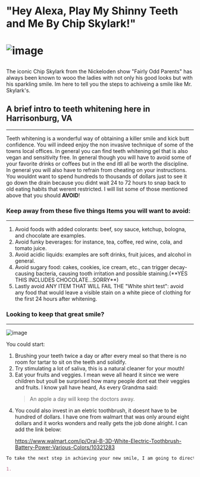 <h1>"Hey Alexa, Play My Shinny Teeth and Me By Chip Skylark!"<h1>


![image](https://user-images.githubusercontent.com/70115453/92187082-6b02da00-ee1e-11ea-80d7-6b23d3dae647.png) 

## 

The iconic Chip Skylark from the Nickeloden show "Fairly Odd Parents" has always been known to wooo the ladies with not only his good looks but with his sparkling smile.
Im here to tell you the steps to achiveing a smile like Mr. Skylark's.

## A brief intro to teeth whitening here in Harrisonburg, VA
______________________________________________________________ 

Teeth whitening is a wonderful way of obtaining a killer smile and kick butt confidence. You will indeed enjoy the non invasive 
technique of some of the towns local offices. In general you can find teeth whitening gel that is also vegan and sensitivity free. 
In general though you will have to avoid some of your favorite drinks or coffees but in the end itll all be worth the discipline.
In general you will also have to refrain from cheating on your instructions. You wouldnt want to spend hundreds to thousands of dollars 
just to see it go down the drain because you didnt wait 24 to 72 hours to snap back to old eating habits that werent restricted. I will list
some of those mentioned above that you should **AVOID**! 

### Keep away from these five things Items you will want to avoid: 

_____________________________

<ol>
<li> Avoid foods with added colorants: beef, soy sauce, ketchup, bologna, and chocolate are examples.</li> 
<li> Avoid funky beverages: for instance, tea, coffee, red wine, cola, and tomato juice.</li> 
<li> Avoid acidic liquids: examples are soft drinks, fruit juices, and alcohol in general.</li> 
<li> Avoid sugary food: cakes, cookies, ice cream, etc., can trigger decay-causing bacteria, causing tooth irritation and possible staining.(**YES THIS INCLUDES CHOCOLATE...SORRY**)</li> 
<li> Lastly avoid ANY ITEM THAT WILL FAIL THE "White shirt test": avoid any food that would leave a visible stain on a white piece of clothing for the first 24 hours after whitening.</li> 
</ol>

### Looking to keep that great smile? 
______________________________________ 

![image](https://user-images.githubusercontent.com/70115453/92190491-fbddb380-ee26-11ea-8350-2be54f18f174.png) 

You could start:

<ol>
<li> Brushing your teeth twice a day or after every meal so that there is no room for tartar to sit on the teeth and solidify.</li> 

<li> Try stimulating a lot of saliva, this is a natural cleaner for your mouth!</li> 

<li> Eat your fruits and veggies. I mean weve all heard it since we were children but youll be surprised how many people dont eat their veggies and fruits. I know yall have heard,
As every Grandma said:

> An apple a day
> will keep the doctors away.</li> 

<li> You could also invest in an eletric toothbrush, it doesnt have to be hundred of dollars. I have one from walmart that was only around eight dollars
and it works wonders and really gets the job done alright. I can add the link below: </li> 

https://www.walmart.com/ip/Oral-B-3D-White-Electric-Toothbrush-Battery-Power-Various-Colors/10321283
</ol>

```markdown
To take the next step in achieving your new smile, I am going to direct you to some of the local businesses in town.

1. 
```
